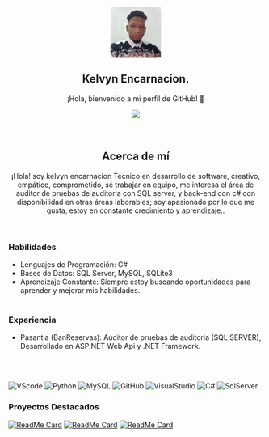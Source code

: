 <p align="center">
 <img width="100px" src="Icon\kelvyn.jpg" align="center" alt="Kelvyn Encarnacion" />
 <h2 align="center">Kelvyn Encarnacion.</h2>
 <p align="center">¡Hola, bienvenido a mi perfil de GitHub! 👋</p>


<div align="center">
  
![](https://github-readme-streak-stats.herokuapp.com/?user=kelvyn32&theme=dark&hide_border=false)

</div>
</br>

<h2 align="center">Acerca de mí</h2>
<p align="center">¡Hola! soy kelvyn encarnacion Técnico en desarrollo de software, creativo, empático, comprometido, sé trabajar en equipo, me interesa el área de auditor de pruebas de auditoria con SQL server, y back-end con c# con disponibilidad en otras áreas laborables; soy apasionado por lo que me gusta, estoy en constante crecimiento y aprendizaje..</p>
</br>

<h3 align="left">Habilidades</h3>
<p align="left">
  
- Lenguajes de Programación: C#
- Bases de Datos: SQL Server, MySQL, SQLite3
- Aprendizaje Constante: Siempre estoy buscando oportunidades para aprender y mejorar mis habilidades.
  </br>
   </br>
</p>

<h3 align="left">Experiencia</h3>
<p align="left">
  
- Pasantia (BanReservas): Auditor de pruebas de auditoria (SQL SERVER), Desarrollado en ASP.NET Web Api y .NET Framework.

  </br>
   </br>
</p>

![VScode](https://img.shields.io/badge/-Vscode-blue?style=for-the-badge&logo=visualstudiocode)
![Python](https://img.shields.io/badge/-Python-succes?style=for-the-badge&logo=python)
![MySQL](https://img.shields.io/badge/-MySQL-blue?style=for-the-badge&logo=mysql)
![GitHub](https://img.shields.io/badge/-GitHub-black?style=for-the-badge&logo=github)
![VisualStudio](https://img.shields.io/badge/-VisualStudio-blueviolet?style=for-the-badge&logo=visualstudio)
![C#](https://img.shields.io/badge/-Csharp-blue?style=for-the-badge&logo=csharp)
![SqlServer](https://img.shields.io/badge/-SqlServer-red?style=for-the-badge&logo=microsoftsqlserver)


<h3 align="left">Proyectos Destacados</h3>

 <div align="left">
  
[![ReadMe Card](https://github-readme-stats.vercel.app/api/pin/?username=kelvyn32&repo=EditorDeTexto&theme=merko "GrupoSoftware")](https://github.com/kelvyn32/EditorDeTexto)
[![ReadMe Card](https://github-readme-stats.vercel.app/api/pin/?username=kelvyn32&repo=Tic-tac-toe&theme=merko "TeleHelpBot")](https://github.com/kelvyn32/Tic-tac-toe)
[![ReadMe Card](https://github-readme-stats.vercel.app/api/pin/?username=kelvyn32&repo=Registro-y-mapa&theme=merko)](https://github.com/kelvyn32/Registro-y-mapa)

 </div>

